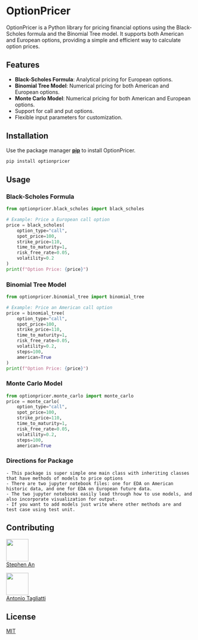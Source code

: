 # OptionPricer

OptionPricer is a Python library for pricing financial options using the Black-Scholes formula and the Binomial Tree model. It supports both American and European options, providing a simple and efficient way to calculate option prices.

## Features

- **Black-Scholes Formula**: Analytical pricing for European options.
- **Binomial Tree Model**: Numerical pricing for both American and European options.
- **Monte Carlo Model**: Numerical pricing for both American and European options.
- Support for call and put options.
- Flexible input parameters for customization.

## Installation

Use the package manager [**pip**](https://pip.pypa.io/en/stable/) to install OptionPricer.

```bash
pip install optionpricer
```

## Usage
### Black-Scholes Formula

```python
from optionpricer.black_scholes import black_scholes

# Example: Price a European call option
price = black_scholes(
    option_type="call",
    spot_price=100,
    strike_price=110,
    time_to_maturity=1,
    risk_free_rate=0.05,
    volatility=0.2
)
print(f"Option Price: {price}")
```
### Binomial Tree Model

```python
from optionpricer.binomial_tree import binomial_tree

# Example: Price an American call option
price = binomial_tree(
    option_type="call",
    spot_price=100,
    strike_price=110,
    time_to_maturity=1,
    risk_free_rate=0.05,
    volatility=0.2,
    steps=100,
    american=True
)
print(f"Option Price: {price}")
```
### Monte Carlo Model
```python
from optionpricer.monte_carlo import monte_carlo
price = monte_carlo(
    option_type="call",
    spot_price=100,
    strike_price=110,
    time_to_maturity=1,
    risk_free_rate=0.05,
    volatility=0.2,
    steps=100,
    american=True
```
### Directions for Package
    - This package is super simple one main class with inheriting classes that have methods of models to price options
    - There are two jupyter notebook files: one for EDA on American historic data, and one for EDA on European future data.
    - The two jupyter notebooks easily lead through how to use models, and also incorporate visualization for output.
    - If you want to add models just write where other methods are and test case using test unit.
## Contributing
[<img src="https://github.com/stephenminan.png" width="60px;"/><br /><sub><a href="https://github.com/stephenminan">Stephen An</a></sub>](https://github.com/stephenminan) 

[<img src="https://github.com/AntonioTagliatti.png" width="60px;"/><br /><sub><a href="https://github.com/AntonioTagliatti">Antonio Tagliatti</a></sub>](https://github.com/AntonioTagliatti)


## License
[MIT](https://choosealicense.com/licenses/mit/)

